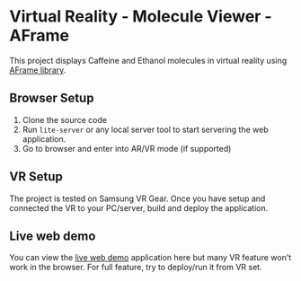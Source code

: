 # Virtual Reality - Molecule Viewer - AFrame

This project displays Caffeine and Ethanol molecules in virtual reality using [AFrame library](https://aframe.io/). 

## Browser Setup
1. Clone the source code
2. Run `lite-server` or any local server tool to start servering the web application.
3. Go to browser and enter into AR/VR mode (if supported)

## VR Setup

The project is tested on Samsung VR Gear. Once you have setup and connected the VR to your PC/server, build and deploy the application.

## Live web demo
You can view the [live web demo](http://molecule-viewer.surge.sh/) application here but many VR feature won't work in the browser. For full feature, try to deploy/run it from VR set.

